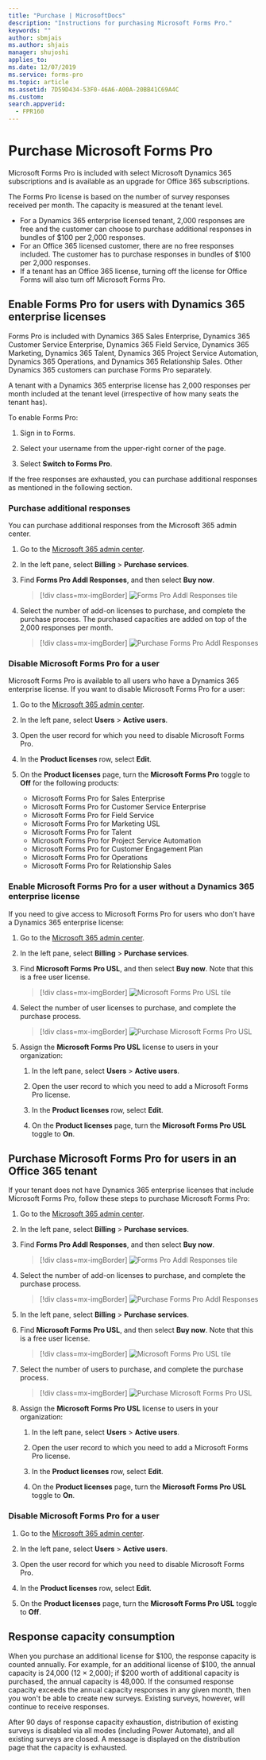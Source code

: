 ```yaml
---
title: "Purchase | MicrosoftDocs"
description: "Instructions for purchasing Microsoft Forms Pro."
keywords: ""
author: sbmjais
ms.author: shjais
manager: shujoshi
applies_to: 
ms.date: 12/07/2019
ms.service: forms-pro
ms.topic: article
ms.assetid: 7D59D434-53F0-46A6-A00A-20BB41C69A4C
ms.custom: 
search.appverid:
  - FPR160
---
```


# Purchase Microsoft Forms Pro

Microsoft Forms Pro is included with select Microsoft Dynamics 365 subscriptions and is available as an upgrade for Office 365 subscriptions.

The Forms Pro license is based on the number of survey responses received per month. The capacity is measured at the tenant level.

- For a Dynamics 365 enterprise licensed tenant, 2,000 responses are free and the customer can choose to purchase additional responses in bundles of $100 per 2,000 responses.
- For an Office 365 licensed customer, there are no free responses included. The customer has to purchase responses in bundles of $100 per 2,000 responses.
- If a tenant has an Office 365 license, turning off the license for Office Forms will also turn off Microsoft Forms Pro.

## Enable Forms Pro for users with Dynamics 365 enterprise licenses

Forms Pro is included with Dynamics 365 Sales Enterprise, Dynamics 365 Customer Service Enterprise, Dynamics 365 Field Service, Dynamics 365 Marketing, Dynamics 365 Talent, Dynamics 365 Project Service Automation, Dynamics 365 Operations, and Dynamics 365 Relationship Sales. Other Dynamics 365 customers can purchase Forms Pro separately.

A tenant with a Dynamics 365 enterprise license has 2,000 responses per month included at the tenant level (irrespective of how many seats the tenant has).

To enable Forms Pro:

1. Sign in to Forms.

2. Select your username from the upper-right corner of the page.

3. Select **Switch to Forms Pro**.

If the free responses are exhausted, you can purchase additional responses as mentioned in the following section.

### Purchase additional responses

You can purchase additional responses from the Microsoft 365 admin center.
 
1.	Go to the [Microsoft 365 admin center](https://admin.microsoft.com/). 

2.	In the left pane, select **Billing** > **Purchase services**.

3.	Find **Forms Pro Addl Responses**, and then select **Buy now**.

    > [!div class=mx-imgBorder]
    > ![Forms Pro Addl Responses tile](media/addl-responses-license.png "Forms Pro Addl Responses tile")

4.	Select the number of add-on licenses to purchase, and complete the purchase process. The purchased capacities are added on top of the 2,000 responses per month.

    > [!div class=mx-imgBorder]
    > ![Purchase Forms Pro Addl Responses](media/addl-responses-license-purchase.png "Purchase Forms Pro Addl Responses")
 
### Disable Microsoft Forms Pro for a user

Microsoft Forms Pro is available to all users who have a Dynamics 365 enterprise license. If you want to disable Microsoft Forms Pro for a user:

1.	Go to the [Microsoft 365 admin center](https://admin.microsoft.com/).

2.	In the left pane, select **Users** > **Active users**.

3.	Open the user record for which you need to disable Microsoft Forms Pro.

4.	In the **Product licenses** row, select **Edit**.

5.	On the **Product licenses** page, turn the **Microsoft Forms Pro** toggle to **Off** for the following products:
    - Microsoft Forms Pro for Sales Enterprise
    - Microsoft Forms Pro for Customer Service Enterprise
    - Microsoft Forms Pro for Field Service
    - Microsoft Forms Pro for Marketing USL
    - Microsoft Forms Pro for Talent
    - Microsoft Forms Pro for Project Service Automation
    - Microsoft Forms Pro for Customer Engagement Plan
    - Microsoft Forms Pro for Operations
    - Microsoft Forms Pro for Relationship Sales

### Enable Microsoft Forms Pro for a user without a Dynamics 365 enterprise license

If you need to give access to Microsoft Forms Pro for users who don't have a Dynamics 365 enterprise license:

1.	Go to the [Microsoft 365 admin center](https://admin.microsoft.com/).

2.	In the left pane, select **Billing** > **Purchase services**.

3.	Find **Microsoft Forms Pro USL**, and then select **Buy now**. Note that this is a free user license.

    > [!div class=mx-imgBorder]
    > ![Microsoft Forms Pro USL tile](media/usl-license.png "Microsoft Forms Pro USL tile")

4.	Select the number of user licenses to purchase, and complete the purchase process.

    > [!div class=mx-imgBorder]
    > ![Purchase Microsoft Forms Pro USL](media/usl-license-purchase.png "Purchase Microsoft Forms Pro USL")

5.	Assign the **Microsoft Forms Pro USL** license to users in your organization:

    1. In the left pane, select **Users** > **Active users**.

    2. Open the user record to which you need to add a Microsoft Forms Pro license.

    3. In the **Product licenses** row, select **Edit**.

    4. On the **Product licenses** page, turn the **Microsoft Forms Pro USL** toggle to **On**.

## Purchase Microsoft Forms Pro for users in an Office 365 tenant

If your tenant does not have Dynamics 365 enterprise licenses that include Microsoft Forms Pro, follow these steps to purchase Microsoft Forms Pro:

1.	Go to the [Microsoft 365 admin center](https://admin.microsoft.com/).

2.	In the left pane, select **Billing** > **Purchase services**.

3.	Find **Forms Pro Addl Responses**, and then select **Buy now**.

    > [!div class=mx-imgBorder]
    > ![Forms Pro Addl Responses tile](media/addl-responses-license.png "Forms Pro Addl Responses tile")

4.	Select the number of add-on licenses to purchase, and complete the purchase process. 

    > [!div class=mx-imgBorder]
    > ![Purchase Forms Pro Addl Responses](media/addl-responses-license-purchase.png "Purchase Forms Pro Addl Responses")

5.	In the left pane, select **Billing** > **Purchase services**.

6.	Find **Microsoft Forms Pro USL**, and then select **Buy now**. Note that this is a free user license.

    > [!div class=mx-imgBorder]
    > ![Microsoft Forms Pro USL tile](media/usl-license.png "Microsoft Forms Pro USL tile")

7.	Select the number of users to purchase, and complete the purchase process.

    > [!div class=mx-imgBorder]
    > ![Purchase Microsoft Forms Pro USL](media/usl-license-purchase.png "Purchase Microsoft Forms Pro USL")

8.	Assign the **Microsoft Forms Pro USL** license to users in your organization:

    1. In the left pane, select **Users** > **Active users**.

    2. Open the user record to which you need to add a Microsoft Forms Pro license.

    3. In the **Product licenses** row, select **Edit**.

    4. On the **Product licenses** page, turn the **Microsoft Forms Pro USL** toggle to **On**.

### Disable Microsoft Forms Pro for a user

1.	Go to the [Microsoft 365 admin center](https://admin.microsoft.com/).

2.	In the left pane, select **Users** > **Active users**.

3.	Open the user record for which you need to disable Microsoft Forms Pro.

4.	In the **Product licenses** row, select **Edit**.

5.	On the **Product licenses** page, turn the **Microsoft Forms Pro USL** toggle to **Off**.

## Response capacity consumption

When you purchase an additional license for $100, the response capacity is counted annually. For example, for an additional license of $100, the annual capacity is 24,000 (12 &times; 2,000); if $200 worth of additional capacity is purchased, the annual capacity is 48,000. If the consumed response capacity exceeds the annual capacity responses in any given month, then you won't be able to create new surveys. Existing surveys, however, will continue to receive responses.

After 90 days of response capacity exhaustion, distribution of existing surveys is disabled via all modes (including Power Automate), and all existing surveys are closed. A message is displayed on the distribution page that the capacity is exhausted.
